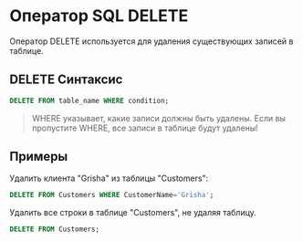 # Оператор SQL DELETE

Оператор DELETE используется для удаления существующих записей в таблице.

## DELETE Синтаксис

``` SQL
DELETE FROM table_name WHERE condition;
```
>WHERE указывает, какие записи должны быть удалены. Если вы пропустите WHERE, все записи в таблице будут удалены!

## Примеры

Удалить клиента "Grisha" из таблицы "Customers":
``` SQL
DELETE FROM Customers WHERE CustomerName='Grisha';
```

Удалить все строки в таблице "Customers", не удаляя таблицу.
``` SQL
DELETE FROM Customers;
